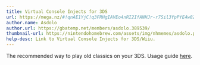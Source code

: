 ```yaml
---
title: Virtual Console Injects for 3DS
url: https://mega.nz/#!qnAE1YjC!q3FRHgIAVEo4nRI2IfANHJr-r7Sil3YpPYE4w8ZbUPY
author.name: Asdolo
author.url: https://gbatemp.net/members/asdolo.389539/
thumbnail-url: https://nintendohomebrew.com/assets/img/nhmemes/asdolo.png
help-desc: Link to Virtual Console Injects for 3DS/Wiiu.
---
```


The recommended way to play old classics on your 3DS.
Usage guide [here](https://wiki.hacks.guide/wiki/3DS:Virtual_Console/Creation).
